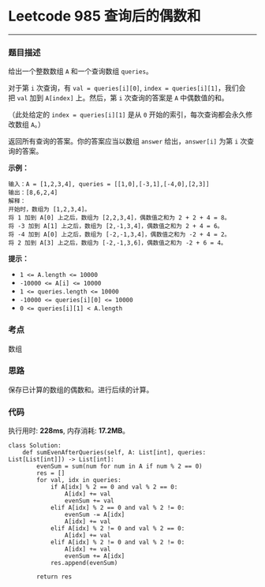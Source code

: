 # Leetcode 985 查询后的偶数和
***
### 题目描述

给出一个整数数组 `A` 和一个查询数组 `queries`。

对于第 `i` 次查询，有 `val = queries[i][0]`, `index = queries[i][1]`，我们会把 `val` 加到 `A[index]` 上。然后，第 `i` 次查询的答案是 `A` 中偶数值的和。

（此处给定的 `index = queries[i][1]` 是从 `0` 开始的索引，每次查询都会永久修改数组 `A`。）

返回所有查询的答案。你的答案应当以数组 `answer` 给出，`answer[i]` 为第 `i` 次查询的答案。

**示例：**

	输入：A = [1,2,3,4], queries = [[1,0],[-3,1],[-4,0],[2,3]]
	输出：[8,6,2,4]
	解释：
	开始时，数组为 [1,2,3,4]。
	将 1 加到 A[0] 上之后，数组为 [2,2,3,4]，偶数值之和为 2 + 2 + 4 = 8。
	将 -3 加到 A[1] 上之后，数组为 [2,-1,3,4]，偶数值之和为 2 + 4 = 6。
	将 -4 加到 A[0] 上之后，数组为 [-2,-1,3,4]，偶数值之和为 -2 + 4 = 2。
	将 2 加到 A[3] 上之后，数组为 [-2,-1,3,6]，偶数值之和为 -2 + 6 = 4。

**提示：**

* `1 <= A.length <= 10000`
* `-10000 <= A[i] <= 10000`
* `1 <= queries.length <= 10000`
* `-10000 <= queries[i][0] <= 10000`
* `0 <= queries[i][1] < A.length`


### 考点

数组

### 思路 
保存已计算的数组的偶数和。进行后续的计算。


### 代码
执行用时: **228ms**, 内存消耗: **17.2MB**。

```
class Solution:
    def sumEvenAfterQueries(self, A: List[int], queries: List[List[int]]) -> List[int]:
        evenSum = sum(num for num in A if num % 2 == 0)
        res = []
        for val, idx in queries:
            if A[idx] % 2 == 0 and val % 2 == 0:
                A[idx] += val
                evenSum += val
            elif A[idx] % 2 == 0 and val % 2 != 0:
                evenSum -= A[idx]
                A[idx] += val    
            elif A[idx] % 2 != 0 and val % 2 == 0:
                A[idx] += val             
            elif A[idx] % 2 != 0 and val % 2 != 0:
                A[idx] += val
                evenSum += A[idx]
            res.append(evenSum)
                
        return res
```





